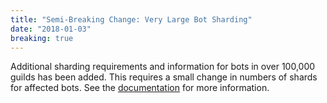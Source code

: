 ```yaml
---
title: "Semi-Breaking Change: Very Large Bot Sharding"
date: "2018-01-03"
breaking: true
---
```


Additional sharding requirements and information for bots in over 100,000 guilds has been added. This requires a small change in numbers of shards for affected bots. See the [documentation](#DOCS_TOPICS_GATEWAY/sharding-for-large-bots) for more information.
